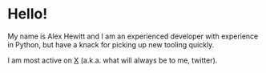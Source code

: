 # Hello!
My name is Alex Hewitt and I am an experienced developer with experience in Python, but have a knack for picking up new tooling quickly.

I am most active on [X](https://x.com/AlexHewittt) (a.k.a. what will always be to me, twitter).
<!---
hewittaj/hewittaj is a ✨ special ✨ repository because its `README.md` (this file) appears on your GitHub profile.
You can click the Preview link to take a look at your changes.
--->
